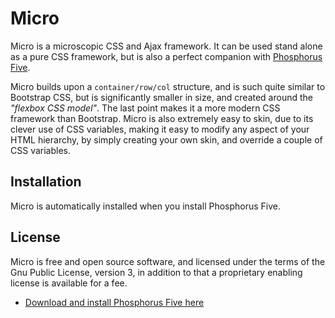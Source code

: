 # Micro

Micro is a microscopic CSS and Ajax framework. It can be used stand alone as a pure CSS framework, but is
also a perfect companion with [Phosphorus Five](https://github.com/polterguy/phosphorusfive).

Micro builds upon a `container/row/col` structure, and is such quite similar to Bootstrap CSS, but is
significantly smaller in size, and created around the _"flexbox CSS model"_. The last point makes it a
more modern CSS framework than Bootstrap. Micro is also extremely easy to skin, due to its clever use
of CSS variables, making it easy to modify any aspect of your HTML hierarchy, by simply creating
your own skin, and override a couple of CSS variables.

## Installation

Micro is automatically installed when you install Phosphorus Five.

## License

Micro is free and open source software, and licensed under the terms
of the Gnu Public License, version 3, in addition to that a proprietary enabling license is available for a fee.

* [Download and install Phosphorus Five here](https://github.com/polterguy/phosphorusfive/releases)
